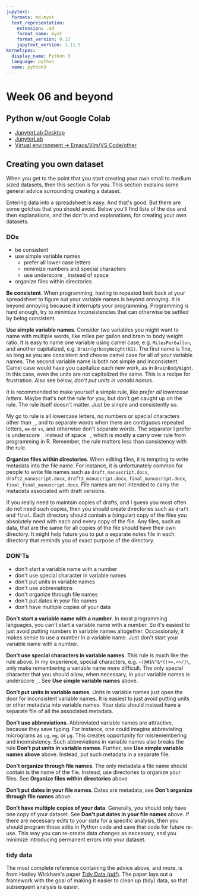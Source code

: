 ```yaml
---
jupytext:
  formats: md:myst
  text_representation:
    extension: .md
    format_name: myst
    format_version: 0.13
    jupytext_version: 1.11.5
kernelspec:
  display_name: Python 3
  language: python
  name: python3
---
```


# Week 06 and beyond

## Python w/out Google Colab

* <a href="https://github.com/jupyterlab/jupyterlab-desktop" target="_blank">JupyterLab Desktop</a>
* <a href="https://jupyterlab.readthedocs.io/en/latest/" target="_blank">JupyterLab</a>
* <a href="https://docs.python.org/3/library/venv.html">Virtual environment -> Emacs/Vim/VS Code/other</a>

## Creating you own dataset

When you get to the point that you start creating your own small to
medium sized datasets, then this section is for you.  This section
explains some general advice surrounding creating a dataset.

Entering data into a spreadsheet is easy.  And that's good.  But there
are some gotchas that you should avoid.  Below you'll find lists of
the dos and then explanations, and the don'ts and explanations, for
creating your own datasets.

### DOs

* be consistent
* use simple variable names
  * prefer all lower case letters
  * minimize numbers and special characters
  * use underscore `_` instead of space ` `
* organize files within directories

**Be consistent**. When programming, having to repeated look back at your
spreadsheet to figure out your variable names is beyond annoying.  It is beyond
annoying because it interrupts your programming.  Programming is hard enough,
try to minimize inconsistencies that can otherwise be settled by being
consistent.

**Use simple variable names**.  Consider two variables you might want
to name with multiple words, like miles per gallon and brain to body
weight ratio. It is easy to name one variable using camel case,
e.g. `MilesPerGallon`, and another capitalized,
e.g. `Brain(g)bodyWeight(KG)`.  The first name is fine, so long as you
are consistent and choose camel case for all of your variable names.
The second variable name is both not simple and inconsistent.  Camel
case would have you capitalize each new work, as in `BrainBodyWight`.
In this case, even the units are not capitalized the same.  This is a
recipe for frustration.  Also see below, *don't put units in variabl
names*.

It is recommended to make yourself a simple rule, like *prefer all
lowercase letters*.  Maybe that's not the rule for you, but don't get
caught up on the rule.  The rule itself doesn't matter.  Just be
simple and consistently so.

My go to rule is all lowercase letters, no numbers or special
characters other than `_`, and to separate words when there are
contiguous repeated letters, `ee` or `ss`, and otherwise don't
separate words.  The separator I prefer is underscore `_` instead of
space ` `, which is mostly a carry over rule from programming in R.
Remember, the rule matters less than consistency with the rule.

**Organize files within directories**.  When editing files, it is
tempting to write metadata into the file name.  For instance, it is
unfortunately common for people to write file names such as
`draft_manuscript.docx`, `draft2_manuscript.docx`,
`draft3_manuscript.docx`, `final_manuscript.docx`,
`final_final_manuscript.docx`.  File names are not intended to carry
the metadata associated with draft versions.

If you really need to maintain copies of drafts, and I guess you most
often do not need such copies, then you should create directories such as
`draft` and `final`.  Each directory should contain a (singular) copy
of the files you absolutely need with each and every copy of the file.
Any files, such as data, that are the same for all copies of the file
should have their own directory.  It might help future you to put a
separate notes file in each directory that reminds you of exact
purpose of the directory.

### DON'Ts

* don't start a variable name with a number
* don't use special character in variable names
* don't put units in variable names
* don't use abbreviations
* don't organize through file names
* don't put dates in your file names
* don't have multiple copies of your data

**Don't start a variable name with a number**.  In most programming
languages, you can't start a variable name with a number.  So it's
easiest to just avoid putting numbers in variable names altogether.
Occassionaly, it makes sense to use a number in a variable name.  Just
don't start your variable name with a number.

**Don't use special characters in variable names**.  This rule is much
like the rule above.  In my experience, special characters,
e.g. `~!@#$%^&*()+=,<>/|\`, only make remembering a variable name more
difficult.  The only special character that you should allow, when
necessary, in your variable names is underscore `_`.  See **Use simple
variable names** above.

**Don't put units in variable names**.  Units in variable names just
open the door for inconsistent variable names.  It is easiest to just
avoid putting units or other metadata into variable names.  Your data
should instead have a separate file of all the associated metadata.

**Don't use abbreviations**.  Abbreviated variable names are
attractive, because they save typing.  For instance, one could imagine
abbreviating micrograms as `ug`, `mg`, or `μg`.  This creates
opportunity for misremembering and inconsistency.  Such abbreviations
in variable names also breaks the rule **Don't put units in variable
names**.  Further, see **Use simple variable names above** above.
Instead, put such metadata in a separate file.

**Don't organize through file names**.  The only metadata a file name
should contain is the name of the file.  Instead, use directories to
organize your files.  See **Organize files within directories** above.

**Don't put dates in your file names**.  Dates are metadata, see
**Don't organize through file names** above.

**Don't have multiple copies of your data**.  Generally, you should
only have one copy of your dataset.  See **Don't put dates in your
file names** above.  If there are necessary edits to your data for a
specific analysis, then you should program those edits in Python code
and save that code for future re-use.  This way you can re-create data
changes as necessary, and you minimize introducing permanent errors
into your dataset.

### tidy data

The most complete reference containing the advice above, and more, is
from Hadley Wickham's paper <a
href="https://vita.had.co.nz/papers/tidy-data.pdf"
target="_blank">Tidy Data (pdf)</a>.  The paper lays out a framework
with the goal of making it easier to clean up (tidy) data, so that
subsequent analysis is easier.
